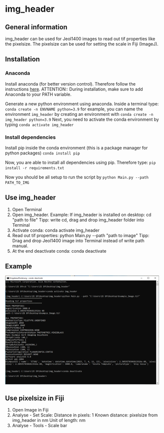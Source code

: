 # img_header

## General information
img_header can be used for Jeol1400 images to read out tif properties like the pixelsize.
The pixelsize can be used for setting the scale in Fiji (ImageJ).

## Installation
### Anaconda
Install anaconda (for better version control). Therefore follow the instructions [here](https://docs.anaconda.com/free/anaconda/install/windows/). 
ATTENTION:: During installation, make sure to add Anaconda to your PATH variable. 

Generate a new python environment using anaconda. Inside a terminal type:
`conda create -n ENVNAME python=3.9` 
for example, you can name the environment `img_header` by creating an environment with
`conda create -n img_header python=3.9`
Next, you need to activate the conda environment by typing
`conda activate img_header`

### Install dependencies
Install pip inside the conda environment (this is a package manager for python packages)
`conda install pip`

Now, you are able to install all dependencies using pip. Therefore type:
`pip install -r requirements.txt`

Now you should be all setup to run the script by 
`python Main.py --path PATH_TO_IMG`



## Use img_header
1. Open Terminal
2. Open img_header. Example: If img_header is installed on desktop: cd "path to file"
Tipp: write cd, drag and drop img_header folder into Terminal
3. Activate conda: conda activate img_header
4. Read out tif properties: python Main.py --path "path to image"
Tipp: Drag and drop Jeol1400 image into Terminal instead of write path manual.
5. At the end deactivate conda: conda deactivate

## Example
![Example of using img_header for Jeol1400 images](Example.PNG)

## Use pixelsize in Fiji
1. Open Image in Fiji
2. Analyse - Set Scale: 
	Distance in pixels: 1
	Known distance: pixelsize from img_header in nm
	Unit of length: nm
3. Analyse - Tools - Scale bar